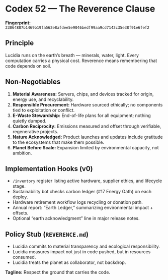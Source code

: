 # Codex 52 — The Reverence Clause

**Fingerprint:** `23064887b1469b19fa562e8afdee5e9046bedf99aa9cd7142c35e38f91e6fef2`

## Principle

Lucidia runs on the earth’s breath — minerals, water, light. Every computation carries a physical cost. Reverence means remembering that code depends on soil.

## Non-Negotiables
1. **Material Awareness:** Servers, chips, and devices tracked for origin, energy use, and recyclability.
2. **Responsible Procurement:** Hardware sourced ethically; no components tied to exploitation or conflict.
3. **E-Waste Stewardship:** End-of-life plans for all equipment; nothing quietly dumped.
4. **Carbon Reciprocity:** Emissions measured and offset through verifiable, regenerative projects.
5. **Nature Acknowledged:** Product launches and updates include gratitude to the ecosystems that make them possible.
6. **Planet Before Scale:** Expansion limited by environmental capacity, not ambition.

## Implementation Hooks (v0)
- `/inventory` register listing active hardware, supplier ethics, and lifecycle stage.
- Sustainability bot checks carbon ledger (#17 Energy Oath) on each deploy.
- Hardware retirement workflow logs recycling or donation path.
- Annual report: “Earth Ledger,” summarizing environmental impact + offsets.
- Optional “earth acknowledgment” line in major release notes.

## Policy Stub (`REVERENCE.md`)
- Lucidia commits to material transparency and ecological responsibility.
- Lucidia measures impact not just in code pushed, but in resources consumed.
- Lucidia treats the planet as collaborator, not backdrop.

**Tagline:** Respect the ground that carries the code.
